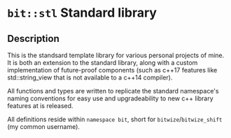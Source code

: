 # `bit::stl` Standard library

## Description

This is the standsard template library for various personal projects of mine. It is both an extension to the standard library, along with a custom implementation of future-proof components (such as c++17 features like std::string_view that is not available to a c++14 compiler).

All functions and types are written to replicate the standard namespace's naming conventions for easy use and upgradeability to new c++ library features at is released.

All definitions reside within `namespace bit`, short for `bitwize`/`bitwize_shift` (my common username).